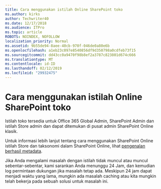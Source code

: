 ```yaml
---
title: Cara menggunakan istilah Online SharePoint toko
ms.author: kirks
author: Techwriter40
ms.date: 12/17/2018
ms.audience: ITPro
ms.topic: article
ROBOTS: NOINDEX, NOFOLLOW
localization_priority: Normal
ms.assetid: 9b55de94-8aee-40cb-970f-046de0a80e6b
ms.openlocfilehash: a1eb23c097e8540856df9d350798a0cdfeb73f15
ms.sourcegitcommit: dd43cc0a9470f98b8ef2a3787c823801d674c666
ms.translationtype: MT
ms.contentlocale: id-ID
ms.lasthandoff: 02/12/2019
ms.locfileid: "29932475"
---
```

# <a name="how-to-use-the-sharepoint-online-term-store"></a>Cara menggunakan istilah Online SharePoint toko

Istilah toko tersedia untuk Office 365 Global Admin, SharePoint Admin dan istilah Store admin dan dapat ditemukan di pusat admin SharePoint Online klasik. 
  
Untuk informasi lebih lanjut tentang cara menggunakan SharePoint Online istilah Store dan taksonomi dalam SharePoint Online, lihat [pengenalan berhasil metadata](https://go.microsoft.com/fwlink/?linkid=2044674&amp;clcid=0x409).
  
Jika Anda mengalami masalah dengan istilah tidak muncul atau muncul sebentar-sebentar, kami sarankan Anda menunggu 24 Jam, dan kemudian log permintaan dukungan jika masalah tetap ada. Meskipun 24 jam dapat menjadi waktu yang lama, mungkin ada masalah caching atau kita mungkin telah bekerja pada sebuah solusi untuk masalah ini.
  

